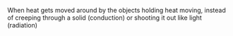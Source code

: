 When heat gets moved around by the objects holding heat moving, instead of creeping through a solid (conduction) or shooting it out like light (radiation)